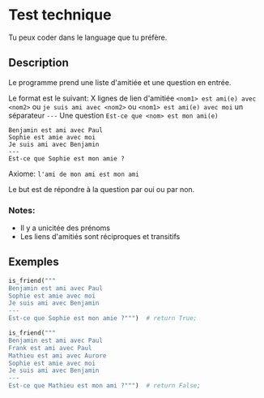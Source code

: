 # Test technique

Tu peux coder dans le language que tu préfère.

## Description

Le programme prend une liste d'amitiée et une question en entrée.

Le format est le suivant:
X lignes de lien d'amitiée `<nom1> est ami(e) avec <nom2>` ou  `je suis ami avec <nom2>` ou  `<nom1> est ami(e) avec moi`
un séparateur `---`
Une question `Est-ce que <nom> est mon ami(e)`

```
Benjamin est ami avec Paul
Sophie est amie avec moi
Je suis ami avec Benjamin
---
Est-ce que Sophie est mon amie ?
```

Axiome: `l'ami de mon ami est mon ami`

Le but est de répondre à la question par oui ou par non.

### Notes:

* Il y a unicitée des prénoms
* Les liens d'amitiés sont réciproques et transitifs

## Exemples

```py
is_friend("""
Benjamin est ami avec Paul
Sophie est amie avec moi
Je suis ami avec Benjamin
---
Est-ce que Sophie est mon amie ?""")  # return True;
```

```py
is_friend("""
Benjamin est ami avec Paul
Frank est ami avec Paul
Mathieu est ami avec Aurore
Sophie est amie avec moi
Je suis ami avec Benjamin
---
Est-ce que Mathieu est mon ami ?""")  # return False;
```
